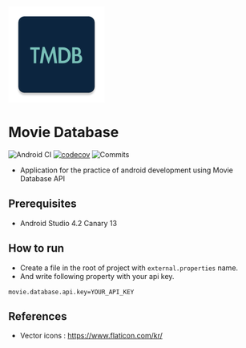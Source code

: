 ![logo](arts/logo.png)

# Movie Database
![Android CI](https://github.com/hide1202/MovieDatabase/workflows/Android%20CI/badge.svg?branch=develop)
[![codecov](https://codecov.io/gh/hide1202/MovieDatabase/branch/develop/graph/badge.svg)](https://codecov.io/gh/hide1202/MovieDatabase)
![Commits](https://img.shields.io/github/commit-activity/w/hide1202/MovieDatabase)

- Application for the practice of android development using Movie Database API

## Prerequisites
- Android Studio 4.2 Canary 13

## How to run
- Create a file in the root of project with `external.properties` name.
- And write following property with your api key.

```
movie.database.api.key=YOUR_API_KEY
```

## References
- Vector icons : https://www.flaticon.com/kr/
